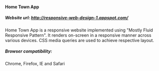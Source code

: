 #### Home Town App

##### Website url: http://responsive-web-design-1.appspot.com/

Home Town App is a responsive website implemented using "Mostly Fluid Responsive Pattern". It renders on-screen in a responsive manner across various devices. CSS media queries are used to achieve respective layout.


##### Browser compatibility: 
Chrome, Firefox, IE and Safari


